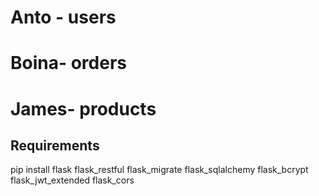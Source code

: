 # Anto - users
# Boina- orders
# James- products

## Requirements
pip install flask flask_restful  flask_migrate flask_sqlalchemy flask_bcrypt flask_jwt_extended flask_cors